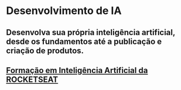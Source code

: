 # Desenvolvimento de IA
## Desenvolva sua própria inteligência artificial, desde os fundamentos até a publicação e criação de produtos.

## [Formação em Inteligência Artificial da ROCKETSEAT](https://www.rocketseat.com.br/formacao/ia#modules)


